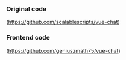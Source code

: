 ### Original code
(https://github.com/scalablescripts/vue-chat)

### Frontend code
(https://github.com/geniuszmath75/vue-chat)
